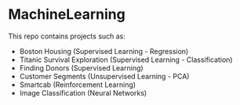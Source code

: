 # MachineLearning

This repo contains projects such as:

- Boston Housing (Supervised Learning - Regression)
- Titanic Survival Exploration (Supervised Learning - Classification)
- Finding Donors (Supervised Learning)
- Customer Segments (Unsupervised Learning - PCA)
- Smartcab (Reinforcement Learning)
- Image Classification (Neural Networks)
